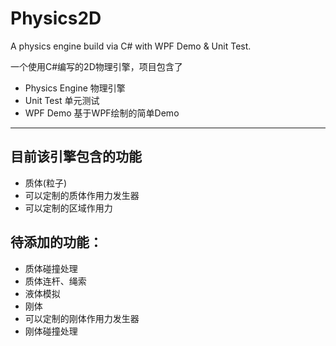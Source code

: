 Physics2D
=========

A physics engine build via C# with WPF Demo &amp; Unit Test.

一个使用C#编写的2D物理引擎，项目包含了

  - Physics Engine 物理引擎
  - Unit Test 单元测试
  - WPF Demo 基于WPF绘制的简单Demo

---
## 目前该引擎包含的功能

  - 质体(粒子)
  - 可以定制的质体作用力发生器
  - 可以定制的区域作用力
  
## 待添加的功能：

  - 质体碰撞处理
  - 质体连杆、绳索
  - 液体模拟
  - 刚体
  - 可以定制的刚体作用力发生器
  - 刚体碰撞处理
